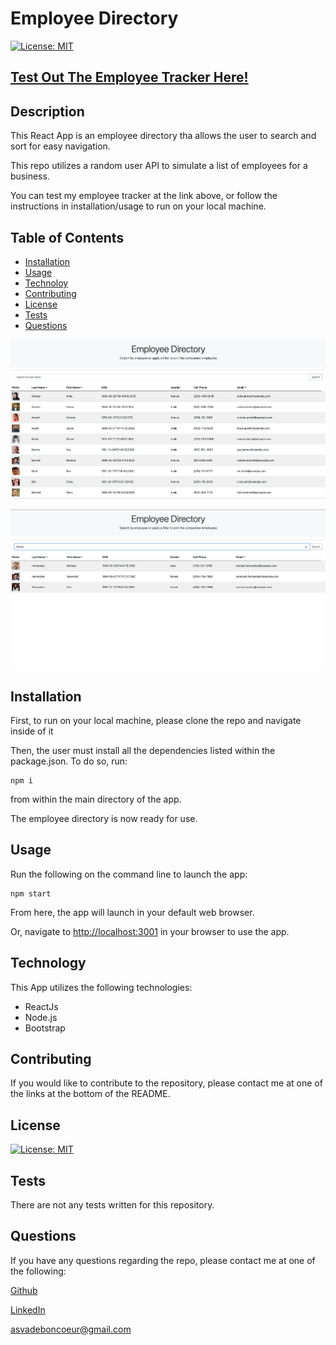 # Employee Directory


[![License: MIT](https://img.shields.io/badge/License-MIT-blue)](https://opensource.org/licenses/MIT)






## [Test Out The Employee Tracker Here!](https://alexva397.github.io/employee-directory/)



## Description

This React App is an employee directory tha allows the user to search and sort for easy navigation.

This repo utilizes a random user API to simulate a list of employees for a business.

You can test my employee tracker at the link above, or follow the instructions in installation/usage to run on your local machine. 




## Table of Contents

- [Installation](#installation)
- [Usage](#usage)
- [Technoloy](#technology)
- [Contributing](#contributing)
- [License](#license)
- [Tests](#test)
- [Questions](#questions)



![Screenshot1](./assets/images/screenshot1.png)



![Screenshot2](./assets/images/screenshot2.png)



## Installation

 First, to run on your local machine, please clone the repo and navigate inside of it

 Then, the user must install all the dependencies listed within the package.json. To do so, run:

 ```
 npm i
 ```

 from within the main directory of the app.

 The employee directory is now ready for use.



## Usage

Run the following on the command line to launch the app:

```
npm start
```

From here, the app will launch in your default web browser.  

Or, navigate to [http://localhost:3001](http://localhost:3001/) in your browser to use the app.



## Technology

This App utilizes the following technologies:

  - ReactJs
  - Node.js
  - Bootstrap

## Contributing

If you would like to contribute to the repository, please contact me at one of the links at the bottom of the README.



## License

[![License: MIT](https://img.shields.io/badge/License-MIT-blue)](https://opensource.org/licenses/MIT)



## Tests

  There are not any tests written for this repository.



## Questions

  If you have any questions regarding the repo, please contact me at one of the following:
    
  [Github](https://github.com/Alexva397)

  [LinkedIn](https://www.linkedin.com/in/alexander-vadeboncoeur-287039aa/)

  [asvadeboncoeur@gmail.com](mailto:asvadeboncoeur@gmail.com)


